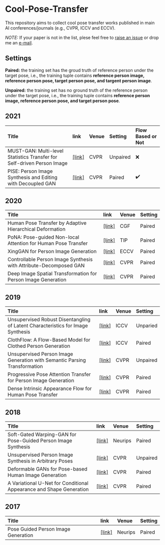 # Cool-Pose-Transfer

This repository aims to collect cool pose transfer works published in main AI conferences/journals (e.g., CVPR, ICCV and ECCV).

*NOTE:* If your paper is not in the list, plese feel free to [raise an issue](https://github.com/SenHe/Cool-GAN-Works/issues) or drop me an [e-mail](mailto:senhe752@gmail.com?subject=[GitHub]%fewshot%papers).

## Settings
**Paired:** the training set has the groud truth of reference person under the target pose, i.e., the training tuple contains **reference person image, reference person pose, target person pose, and targent person image**.

**Unpaired:** the training set has no ground truth of the reference person under the target pose, i.e., the training tuple contains **reference person image, reference person pose, and target person pose**.

## 2021
| Title | link | Venue| Setting| Flow Based or Not|
| :-----|:-----|:-----|:-------|:-----------|
|MUST-GAN: Multi-level Statistics Transfer for Self-driven Person Image|[[link]](https://arxiv.org/pdf/2011.09084.pdf)|CVPR|Unpaired|:x:|
|PISE: Person Image Synthesis and Editing with Decoupled GAN|[[link]](https://arxiv.org/pdf/2103.04023.pdf)|CVPR|Paired|:heavy_check_mark:|
## 2020
| Title | link | Venue| Setting|
| :-----|:-----|:-----|:-------|
|Human Pose Transfer by Adaptive Hierarchical Deformation|[[link]](https://arxiv.org/pdf/2012.06940.pdf)|CGF|Paired|
|PoNA: Pose-guided Non-local Attention for Human Pose Transfer|[[link]](https://arxiv.org/pdf/2012.07049.pdf)|TIP|Paired|
|XingGAN for Person Image Generation|[[link]](https://arxiv.org/pdf/2007.09278.pdf)|ECCV|Paired|
|Controllable Person Image Synthesis with Attribute-Decomposed GAN|[[link]](https://arxiv.org/pdf/2003.12267.pdf)|CVPR|Paired|
|Deep Image Spatial Transformation for Person Image Generation|[[link]](https://arxiv.org/pdf/2003.00696.pdf)|CVPR|Paired|
## 2019
| Title | link | Venue| Setting|
| :-----|:-----|:-----|:-------|
|Unsupervised Robust Disentangling of Latent Characteristics for Image Synthesis|[[link]](https://arxiv.org/pdf/1910.10223.pdf)|ICCV|Unparied|
|ClothFlow: A Flow-Based Model for Clothed Person Generation|[[link]](https://openaccess.thecvf.com/content_ICCV_2019/papers/Han_ClothFlow_A_Flow-Based_Model_for_Clothed_Person_Generation_ICCV_2019_paper.pdf)|ICCV|Paired|
|Unsupervised Person Image Generation with Semantic Parsing Transformation|[[link]](https://arxiv.org/pdf/1904.03379.pdf)|CVPR|Unpaired|
|Progressive Pose Attention Transfer for Person Image Generation|[[link]](https://arxiv.org/pdf/1904.03349.pdf)|CVPR|Paired|
|Dense Intrinsic Appearance Flow for Human Pose Transfer|[[link]](https://arxiv.org/pdf/1903.11326.pdf)|CVPR|Paired|
## 2018
| Title | link | Venue| Setting|
| :-----|:-----|:-----|:-------|
|Soft-Gated Warping-GAN for Pose-Guided Person Image Synthesis|[[link]](https://papers.nips.cc/paper/2018/file/1700002963a49da13542e0726b7bb758-Paper.pdf)|Neurips|Paired|
|Unsupervised Person Image Synthesis in Arbitrary Poses|[[link]](https://arxiv.org/pdf/1809.10280.pdf)|CVPR|Unpaired|
|Deformable GANs for Pose-based Human Image Generation|[[link]](https://arxiv.org/pdf/1801.00055.pdf)|CVPR|Paired|
|A Variational U-Net for Conditional Appearance and Shape Generation|[[link]](https://arxiv.org/pdf/1804.04694.pdf)|CVPR|Paired|
## 2017
| Title | link | Venue| Setting|
| :-----|:-----|:-----| :------|
|Pose Guided Person Image Generation|[[link]](https://arxiv.org/pdf/1705.09368.pdf)|Neurips|Paired|

